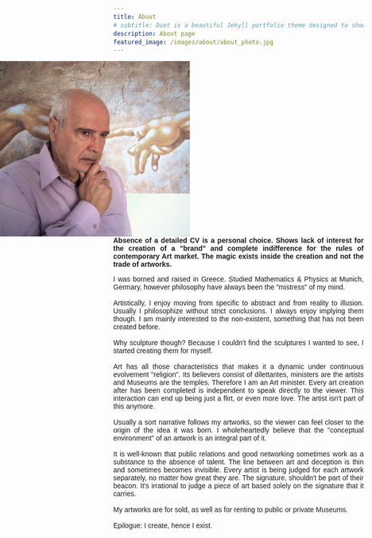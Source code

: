 ```yaml
---
title: About
# subtitle: Duet is a beautiful Jekyll portfolio theme designed to showcase your work in style. Perfect for designers, artists, photographers and developers to use for their portfolio website.
description: About page
featured_image: /images/about/about_photo.jpg
---
```

<!-- ![](/images/about/about_photo.jpg) -->
<div>
<img src="/images/about/about_photo.jpg" alt="drawing" width="400" style="float: right; margin-right: 350px; margin-left: 40px;"/>
<p style="font-family:'Trebuchet MS', sans-serif; text-align: justify"><b>Absence of a detailed CV is a personal choice. Shows lack of interest for the creation of a "brand" and complete indifference for the rules of contemporary Art market. The magic exists inside the creation and not the trade of artworks.</b>
</p>
<p style="font-family:'Trebuchet MS', sans-serif; text-align: justify">
I was borned and raised in Greece. Studied Mathematics & Physics at Munich, Germary, however philosophy have always been the "mistress" of my mind.
<br>
<br>
Artistically, I enjoy moving from specific to abstract and from reality to illusion. Usually I philosophize without strict conclusions. I always enjoy implying them though. I am mainly interested to the non-existent, something that has not been created before.
<br>
<br>
Why sculpture though? Because I couldn't find the sculptures I wanted to see, I started creating them for myself.
<br>
<br>
Art has all those characteristics that makes it a dynamic under continuous evolvement "religion". Its believers consist of dilettantes, ministers are the artists and Museums are the temples. Therefore I am an Art minister. Every art creation after has been completed is independent to speak directly to the viewer. This interaction can end up being just a flirt, or even more love. The artist isn't part of this anymore.
<br>
<br>
Usually a sort narrative follows my artworks, so the viewer can feel closer to the origin of the idea it was born. I wholeheartedly believe that the "conceptual environment" of an artwork is an integral part of it.
<br>
<br>
It is well-known that public relations and good networking sometimes work as a substance to the absence of talent. The line between art and deception is thin and sometimes becomes invisible. Every artist is being judged for each artwork separately, no matter how great they are. The signature, shouldn't be part of their beacon. It's irrational to judge a piece of art based solely on the signature that it carries.
<br>
<br>
My artworks are for sold, as well as for renting to public or private Museums.
<br>
<br>
Epilogue: I create, hence I exist.

</p>
</div>
 

<!-- * Beautiful, minimal design
* Two-column masonry grid layout -->


<!-- ## Get Duet

Duet is created and supported by [Jekyll Themes](https://jekyllthemes.io), and is available for $49.

<a href="https://jekyllthemes.io/theme/duet-portfolio-jekyll-theme" class="button button--large">Get This Theme</a> -->